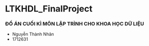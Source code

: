 # LTKHDL_FinalProject
### ĐỒ ÁN CUỐI KÌ MÔN LẬP TRÌNH CHO KHOA HỌC DỮ LIỆU
- Nguyễn Thành Nhân
- 1712631